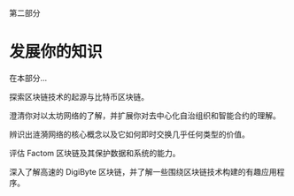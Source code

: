 第二部分

# 发展你的知识

在本部分...

探索区块链技术的起源与比特币区块链。

澄清你对以太坊网络的了解，并扩展你对去中心化自治组织和智能合约的理解。

辨识出涟漪网络的核心概念以及它如何即时交换几乎任何类型的价值。

评估 Factom 区块链及其保护数据和系统的能力。

深入了解高速的 DigiByte 区块链，并了解一些围绕区块链技术构建的有趣应用程序。
